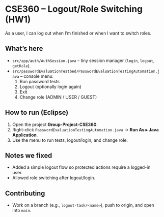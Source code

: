 # CSE360 – Logout/Role Switching  (HW1)

As a user, I can log out when I’m finished or when I want to switch roles.

## What’s here
- `src/app/auth/AuthSession.java` – tiny session manager (`login`, `logout`, `getRole`).
- `src/passwordEvaluationTestbed/PasswordEvaluationTestingAutomation.java` – console menu:
  1) Run password tests  
  2) Logout (optionally login again)  
  3) Exit  
  4) Change role (ADMIN / USER / GUEST)

## How to run (Eclipse)
1. Open the project **Group-Project-CSE360**.
2. Right-click `PasswordEvaluationTestingAutomation.java` → **Run As ▸ Java Application**.
3. Use the menu to run tests, logout/login, and change role.

## Notes we fixed
- Added a simple logout flow so protected actions require a logged-in user.
- Allowed role switching after logout/login.

## Contributing
- Work on a branch (e.g., `logout-task/<name>`), push to origin, and open into `main`.

